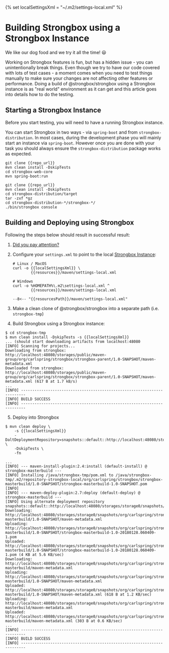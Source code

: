 {% set localSettingsXml = "~/.m2/settings-local.xml" %}

# Building Strongbox using a Strongbox Instance

We like our dog food and we try it all the time! :smiley:

Working on Strongbox features is fun, but has a hidden issue - you can unintentionally break things.
Even though we try to have our code covered with lots of test cases - a moment comes when you need to test things manually to make sure your changes are not affecting other features or performance. Doing a build of @strongbox/strongbox using a Strongbox instance is as "real world" environment as it can get and this article goes into details how to do the testing.

## Starting a Strongbox Instance

Before you start testing, you will need to have a running Strongbox instance. 

You can start Strongbox in two ways - via `spring-boot` and from `strongbox-distribution`. In most cases, during the 
development phase you will mainly start an instance via `spring-boot`. However once you are done with your task you 
should always ensure the `strongbox-distribution` package works as expected. 

``` linenums="1" tab="Strongbox via spring-boot"
git clone {{repo_url}}
mvn clean install -DskipTests
cd strongbox-web-core
mvn spring-boot:run
```

``` linenums="1" tab="Strongbox from strongbox-distribution"
git clone {{repo_url}}
mvn clean install -DskipTests
cd strongbox-distribution/target
tar -zxf *gz
cd strongbox-distribution-*/strongbox-*/
./bin/strongbox console
```

## Building and Deploying using Strongbox

Following the steps below should result in successful result:

1. [Did you pay attention?][Strongbox Instance]
2. Configure your `settings.xml` to point to the local [Strongbox Instance]:

    ``` tab="Download"
    # Linux / MacOS
    curl -o {{localSettingsXml}} \ 
            {{resources}}/maven/settings-local.xml
       
    # Windows
    curl -o %HOMEPATH%\.m2\settings-local.xml ^
            {{resources}}/maven/settings-local.xml
    ``` 

    ``` tab="Raw/Copy" 
    --8<-- "{{resourcesPath}}/maven/settings-local.xml"
    ``` 

3. Make a clean clone of @strongbox/strongbox into a separate path (i.e. `strongbox-tmp`)
4. Build Strongbox using a Strongbox instance:
```
$ cd strongbox-tmp
$ mvn clean install -DskipTests -s {{localSettingsXml}}
... (should start downloading artifacts from localhost:48080
[INFO] Scanning for projects...
Downloading from strongbox: http://localhost:48080/storages/public/maven-group/org/carlspring/strongbox/strongbox-parent/1.0-SNAPSHOT/maven-metadata.xml
Downloaded from strongbox: http://localhost:48080/storages/public/maven-group/org/carlspring/strongbox/strongbox-parent/1.0-SNAPSHOT/maven-metadata.xml (617 B at 1.7 kB/s)
...
[INFO] ------------------------------------------------------------------------
[INFO] BUILD SUCCESS
[INFO] ------------------------------------------------------------------------
```

5. Deploy into Strongbox
```
$ mvn clean deploy \
    -s {{localSettingsXml}}
    -DaltDeploymentRepository=snapshots::default::http://localhost:48080/storages/storage0/snapshots/ \
    -DskipTests \
    -fn 

...
[INFO] --- maven-install-plugin:2.4:install (default-install) @ strongbox-masterbuild ---
[INFO] Installing /java/strongbox-tmp/pom.xml to /java/strongbox-tmp/.m2/repository-strongbox-local/org/carlspring/strongbox/strongbox-masterbuild/1.0-SNAPSHOT/strongbox-masterbuild-1.0-SNAPSHOT.pom
[INFO] 
[INFO] --- maven-deploy-plugin:2.7:deploy (default-deploy) @ strongbox-masterbuild ---
[INFO] Using alternate deployment repository snapshots::default::http://localhost:48080/storages/storage0/snapshots/
Downloading: http://localhost:48080/storages/storage0/snapshots/org/carlspring/strongbox/strongbox-masterbuild/1.0-SNAPSHOT/maven-metadata.xml
Uploading: http://localhost:48080/storages/storage0/snapshots/org/carlspring/strongbox/strongbox-masterbuild/1.0-SNAPSHOT/strongbox-masterbuild-1.0-20180128.060409-1.pom
Uploaded: http://localhost:48080/storages/storage0/snapshots/org/carlspring/strongbox/strongbox-masterbuild/1.0-SNAPSHOT/strongbox-masterbuild-1.0-20180128.060409-1.pom (4 KB at 5.6 KB/sec)
Downloading: http://localhost:48080/storages/storage0/snapshots/org/carlspring/strongbox/strongbox-masterbuild/maven-metadata.xml
Uploading: http://localhost:48080/storages/storage0/snapshots/org/carlspring/strongbox/strongbox-masterbuild/1.0-SNAPSHOT/maven-metadata.xml
Uploaded: http://localhost:48080/storages/storage0/snapshots/org/carlspring/strongbox/strongbox-masterbuild/1.0-SNAPSHOT/maven-metadata.xml (618 B at 1.2 KB/sec)
Uploading: http://localhost:48080/storages/storage0/snapshots/org/carlspring/strongbox/strongbox-masterbuild/maven-metadata.xml
Uploaded: http://localhost:48080/storages/storage0/snapshots/org/carlspring/strongbox/strongbox-masterbuild/maven-metadata.xml (303 B at 0.6 KB/sec)
...
[INFO] ------------------------------------------------------------------------
[INFO] BUILD SUCCESS
[INFO] ------------------------------------------------------------------------
```

<!-- links -->
[Strongbox Instance]: #starting-a-strongbox-instance
